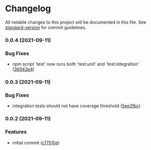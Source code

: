 # Changelog

All notable changes to this project will be documented in this file. See [standard-version](https://github.com/conventional-changelog/standard-version) for commit guidelines.

### 0.0.4 (2021-09-11)


### Bug Fixes

* npm script 'test' now runs both 'test:unit' and 'test:integration' ([36943e4](https://github.com/ixuz/iotakingdoms/commit/36943e43f4d52449cfdd678eedd6238dcd3e3edc))

### 0.0.3 (2021-09-11)


### Bug Fixes

* integration tests should not have coverage threshold ([5ee2fbc](https://github.com/ixuz/iotakingdoms/commit/5ee2fbc590b289503bab185e8a34af5c34af8052))

### 0.0.2 (2021-09-11)


### Features

* initial commit ([c17510e](https://github.com/ixuz/iotakingdoms/commit/c17510efe6c92ee69d3e374b60d0dfe733807f23))
